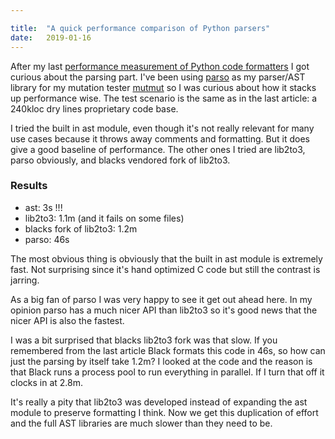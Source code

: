 ```yaml
---

title:	"A quick performance comparison of Python parsers"
date:	2019-01-16
---
```


After my last [performance measurement of Python code formatters](https://medium.com/@boxed/a-quick-performance-comparison-of-python-code-formatters-3a89478da8b8) I got curious about the parsing part. I've been using [parso](https://github.com/davidhalter/parso) as my parser/AST library for my mutation tester [mutmut](https://mutmut.readthedocs.io) so I was curious about how it stacks up performance wise. The test scenario is the same as in the last article: a 240kloc dry lines proprietary code base.

I tried the built in ast module, even though it's not really relevant for many use cases because it throws away comments and formatting. But it does give a good baseline of performance. The other ones I tried are lib2to3, parso obviously, and blacks vendored fork of lib2to3.

### Results

* ast: 3s !!!
* lib2to3: 1.1m (and it fails on some files)
* blacks fork of lib2to3: 1.2m
* parso: 46s

The most obvious thing is obviously that the built in ast module is extremely fast. Not surprising since it's hand optimized C code but still the contrast is jarring.

As a big fan of parso I was very happy to see it get out ahead here. In my opinion parso has a much nicer API than lib2to3 so it's good news that the nicer API is also the fastest.

I was a bit surprised that blacks lib2to3 fork was that slow. If you remembered from the last article Black formats this code in 46s, so how can just the parsing by itself take 1.2m? I looked at the code and the reason is that Black runs a process pool to run everything in parallel. If I turn that off it clocks in at 2.8m.

It's really a pity that lib2to3 was developed instead of expanding the ast module to preserve formatting I think. Now we get this duplication of effort and the full AST libraries are much slower than they need to be.

